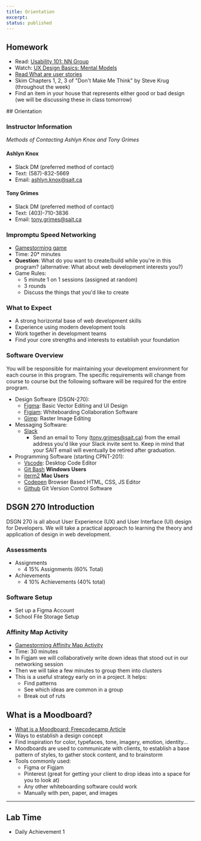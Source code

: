 ```yaml
---
title: Orientation
excerpt:
status: published
---
```


<script>

	import Homework from "$lib/components/Homework.svelte";
	import LessonPlan from "$lib/components/LessonPlan.svelte";
	import LabTime from "$lib/components/LabTime.svelte";

</script>

<HomeWork>

## Homework

- Read: [Usability 101: NN Group](https://www.nngroup.com/articles/usability-101-introduction-to-usability/)
- Watch: [UX Design Basics: Mental Models](https://www.youtube.com/watch?v=9gM8K4ooavY)
- [Read What are user stories](https://www.atlassian.com/agile/project-management/user-stories)
- Skim Chapters 1, 2, 3 of "Don't Make Me Think" by Steve Krug (throughout the week)
- Find an item in your house that represents either good or bad design (we will be discussing these in class tomorrow)

</HomeWork>

<LessonPlan>
## Orientation

### Instructor Information

_Methods of Contacting Ashlyn Knox and Tony Grimes_

#### Ashlyn Knox

- Slack DM (preferred method of contact)
- Text: (587)-832-5669
- Email: ashlyn.knox@sait.ca

#### Tony Grimes

- Slack DM (preferred method of contact)
- Text: (403)-710-3836
- Email: tony.grimes@sait.ca

### Impromptu Speed Networking

- [Gamestorming game](https://gamestorming.com/impromptu-speed-networking/)
- Time: 20\* minutes
- **Question**: What do you want to create/build while you're in this program? (alternative: What about web development interests you?)
- Game Rules:
  - 5 minute 1 on 1 sessions (assigned at random)
  - 3 rounds
  - Discuss the things that you'd like to create

### What to Expect

- A strong horizontal base of web development skills
- Experience using modern development tools
- Work together in development teams
- Find your core strengths and interests to establish your foundation

### Software Overview

You will be responsible for maintaining your development environment for each course in this program. The specific requirements will change from course to course but the following software will be required for the entire program.

- Design Software (DSGN-270):
  - [Figma](https://figma.com): Basic Vector Editing and UI Design
  - [Figjam](https://www.figma.com/figjam/): Whiteboarding Collaboration Software
  - [Gimp](https://www.gimp.org/): Raster Image Editing
- Messaging Software:
  - [Slack](https://slack.com/intl/en-ca/downloads/)
    - Send an email to Tony (tony.grimes@sait.ca) from the email address you'd like your Slack invite sent to. Keep in mind that your SAIT email will eventually be retired after graduation.
- Programming Software (starting CPNT-201):
  - [Vscode](https://code.visualstudio.com/): Desktop Code Editor
  - [Git Bash](https://gitforwindows.org/) **Windows Users**
  - [iterm2](https://iterm2.com/) **Mac Users**
  - [Codepen](https://codepen.io) Browser Based HTML, CSS, JS Editor
  - [Github](https://github.com) Git Version Control Software

## DSGN 270 Introduction

DSGN 270 is all about User Experience (UX) and User Interface (UI) design for Developers. We will take a practical approach to learning the theory and application of design in web development.

### Assessments

- Assignments
  - 4 15% Assignments (60% Total)
- Achievements
  - 4 10% Achievements (40% total)

### Software Setup

- Set up a Figma Account
- School File Storage Setup

### Affinity Map Activity

- [Gamestorming Affinity Map Activity](https://gamestorming.com/?s=affinity+map)
- Time: 30 minutes
- In Figjam we will collaboratively write down ideas that stood out in our networking session
- Then we will take a few minutes to group them into clusters
- This is a useful strategy early on in a project. It helps:
  - Find patterns
  - See which ideas are common in a group
  - Break out of ruts

## What is a Moodboard?

- [What is a Moodboard: Freecodecamp Article](https://www.freecodecamp.org/news/what-is-a-moodboard/)
- Ways to establish a design concept
- Find inspiration for color, typefaces, tone, imagery, emotion, identity...
- Moodboards are used to communicate with clients, to establish a base pattern of styles, to gather stock content, and to brainstorm
- Tools commonly used:
  - Figma or Figjam
  - Pinterest (great for getting your client to drop ideas into a space for you to look at)
  - Any other whiteboarding software could work
  - Manually with pen, paper, and images

---

<LabTime>

## Lab Time

- Daily Achievement 1

</LabTime>
